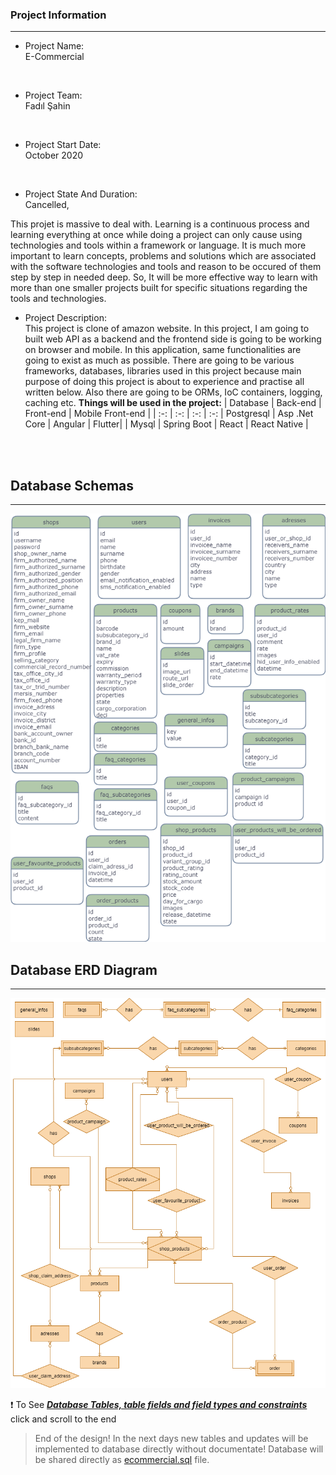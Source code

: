 ### Project Information
--- 
* Project Name: <br/>
E-Commercial
<br>

* Project Team: <br/>
Fadıl Şahin<br>
<br>

* Project Start Date: <br/>
October 2020
<br>

* Project State And Duration: <br/>
Cancelled,

This projet is massive to deal with. Learning is a continuous process and learning everything at once while doing a project can only cause using technologies and tools within a framework or language. It is much more important to learn concepts, problems and solutions which are associated with the software technologies and tools and reason to be occured of them step by step in needed deep. So, It will be more effective way to learn with more than one smaller projects built for specific situations regarding the tools and technologies.
<br>

* Project Description: <br/>
This project is clone of amazon website. In this project, I am going to built web API as a backend and the frontend side is going to be working on browser and mobile. In this application, same functionalities are going to exist as much as possible. There are going to be various frameworks, databases, libraries used in this project because main purpose of doing this project is about to experience and practise all written below. Also there are going to be ORMs, IoC containers, logging, caching etc.
**Things will be used in the project:** 
    | Database | Back-end | Front-end | Mobile Front-end |
    | :-: | :-: | :-: | :-:
    | Postgresql | Asp .Net Core | Angular | Flutter|
    | Mysql | Spring Boot | React | React Native |
<br/>
<br/>

## Database Schemas
- - - -
![Database Schemas](Info/UML/Entities.png "Database Schemas")

## Database ERD Diagram
- - - -
![ERD Diagram](Info/UML/ERD.png "Database ERD Diagram")

:exclamation: To See ***[Database Tables, table fields and field types and constraints](Info/Database%20Design.txt "Database Design.txt")*** click and scroll to the end

>End of the design! In the next days new tables and updates will be implemented to database directly without documentate! Database will be shared directly as [ecommercial.sql](Info/ecommercial.sql "Database Dump File") file.

